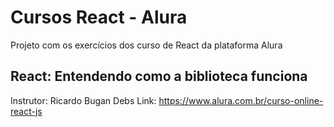# Cursos React - Alura

Projeto com os exercícios dos curso de React da plataforma Alura

## React: Entendendo como a biblioteca funciona

Instrutor: Ricardo Bugan Debs 
Link: https://www.alura.com.br/curso-online-react-js